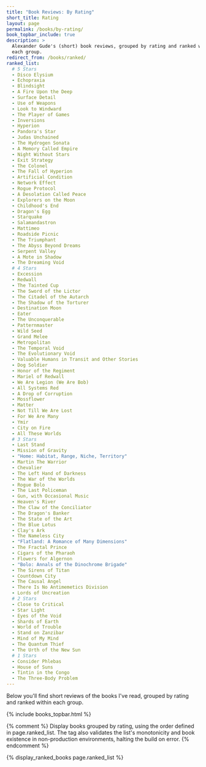 ```yaml
---
title: "Book Reviews: By Rating"
short_title: Rating
layout: page
permalink: /books/by-rating/
book_topbar_include: true
description: >
  Alexander Gude's (short) book reviews, grouped by rating and ranked within
  each group.
redirect_from: /books/ranked/
ranked_list:
  # 5 Stars
  - Disco Elysium
  - Echopraxia
  - Blindsight
  - A Fire Upon the Deep
  - Surface Detail
  - Use of Weapons
  - Look to Windward
  - The Player of Games
  - Inversions
  - Hyperion
  - Pandora's Star
  - Judas Unchained
  - The Hydrogen Sonata
  - A Memory Called Empire
  - Night Without Stars
  - Exit Strategy
  - The Colonel
  - The Fall of Hyperion
  - Artificial Condition
  - Network Effect
  - Rogue Protocol
  - A Desolation Called Peace
  - Explorers on the Moon
  - Childhood's End
  - Dragon's Egg
  - Starquake
  - Salamandastron
  - Mattimeo
  - Roadside Picnic
  - The Triumphant
  - The Abyss Beyond Dreams
  - Serpent Valley
  - A Mote in Shadow
  - The Dreaming Void
  # 4 Stars
  - Excession
  - Redwall
  - The Tainted Cup
  - The Sword of the Lictor
  - The Citadel of the Autarch
  - The Shadow of the Torturer
  - Destination Moon
  - Eater
  - The Unconquerable
  - Patternmaster
  - Wild Seed
  - Grand Melee
  - Metropolitan
  - The Temporal Void
  - The Evolutionary Void
  - Valuable Humans in Transit and Other Stories
  - Dog Soldier
  - Honor of the Regiment
  - Mariel of Redwall
  - We Are Legion (We Are Bob)
  - All Systems Red
  - A Drop of Corruption
  - Mossflower
  - Matter
  - Not Till We Are Lost
  - For We Are Many
  - Ymir
  - City on Fire
  - All These Worlds
  # 3 Stars
  - Last Stand
  - Mission of Gravity
  - "Home: Habitat, Range, Niche, Territory"
  - Martin The Warrior
  - Chevalier
  - The Left Hand of Darkness
  - The War of the Worlds
  - Rogue Bolo
  - The Last Policeman
  - Gun, with Occasional Music
  - Heaven's River
  - The Claw of the Conciliator
  - The Dragon's Banker
  - The State of the Art
  - The Blue Lotus
  - Clay's Ark
  - The Nameless City
  - "Flatland: A Romance of Many Dimensions"
  - The Fractal Prince
  - Cigars of the Pharaoh
  - Flowers for Algernon
  - "Bolo: Annals of the Dinochrome Brigade"
  - The Sirens of Titan
  - Countdown City
  - The Causal Angel
  - There Is No Antimemetics Division
  - Lords of Uncreation
  # 2 Stars
  - Close to Critical
  - Star Light
  - Eyes of the Void
  - Shards of Earth
  - World of Trouble
  - Stand on Zanzibar
  - Mind of My Mind
  - The Quantum Thief
  - The Urth of the New Sun
  # 1 Stars
  - Consider Phlebas
  - House of Suns
  - Tintin in the Congo
  - The Three-Body Problem
---
```


Below you'll find short reviews of the books I've read, grouped by rating and
ranked within each group.

{% include books_topbar.html %}

{% comment %}
Display books grouped by rating, using the order defined in page.ranked_list.
The tag also validates the list's monotonicity and book existence in
non-production environments, halting the build on error.
{% endcomment %}

{% display_ranked_books page.ranked_list %}
